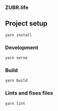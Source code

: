 ### ZUBR.life

## Project setup
```
yarn install
```

### Development
```
yarn serve
```

### Build
```
yarn build
```

### Lints and fixes files
```
yarn lint
```
